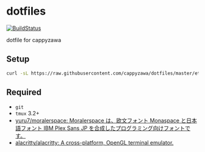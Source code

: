 # dotfiles

[![BuildStatus](https://github.com/cappyzawa/dotfiles/workflows/CI/badge.svg)](https://github.com/cappyzawa/dotfiles/actions?query=workflow%3ACI)

dotfile for cappyzawa

## Setup

```bash
curl -sL https://raw.githubusercontent.com/cappyzawa/dotfiles/master/etc/install | bash
```

## Required

- `git`
- `tmux` 3.2+
- [yuru7/moralerspace: Moralerspace は、欧文フォント Monaspace と日本語フォント IBM Plex Sans JP を合成したプログラミング向けフォントです。](https://github.com/yuru7/moralerspace)
- [alacritty/alacritty: A cross\-platform, OpenGL terminal emulator\.](https://github.com/alacritty/alacritty)
